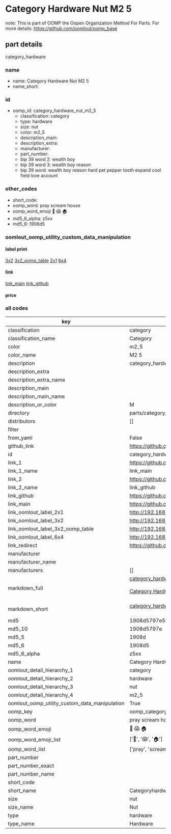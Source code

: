 # Category Hardware Nut M2 5  

note: This is part of OOMP the Oopen Organization Method For Parts. For more details: https://github.com/oomlout/oomp_base

##  part details
  



category_hardware



### name
* name: Category Hardware Nut M2 5
* name_short: 
### id
* oomp_id: category_hardware_nut_m2_5
  * classification: category
  * type: hardware
  * size: nut
  * color: m2_5
  * description_main: 
  * description_extra: 
  * manufacturer: 
  * part_number: 
  * bip 39 word 2: wealth boy
  * bip 39 word 3: wealth boy reason
  * bip 39 word: wealth boy reason hard pet pepper tooth expand cool field love account

### other_codes
* short_code: 
* oomp_word: pray scream house
* oomp_word_emoji :pray: :scream: :house:
* md5_6_alpha: z5xx
* md5_6: 1908d5






### oomlout_oomp_utility_custom_data_manipulation
#### label print
[3x2](http://192.168.1.245:1112/?label=oomp%20z5xx)
[3x2_oomp_table](http://192.168.1.108:1112/?label=oomp%20z5xx)
[2x1](http://192.168.1.242:1112/?label=oomp%20z5xx)
[6x4](http://192.168.1.55:1112/?label=oomp%20z5xx)    

#### link

[link_main](https://github.com/oomlout/oomlout_oomp_version_1_messy/tree/main/parts/category_hardware_nut_m2_5) [link_github](https://github.com/oomlout/oomlout_oomp_version_1_messy/tree/main/parts/category_hardware_nut_m2_5)                             

#### price







### all codes 
| key | value |  
| --- | --- |  
| classification | category |  
| classification_name | Category |  
| color | m2_5 |  
| color_name | M2 5 |  
| description | category_hardware |  
| description_extra |  |  
| description_extra_name |  |  
| description_main |  |  
| description_main_name |  |  
| description_or_color | M  |  
| directory | parts/category_hardware_nut_m2_5 |  
| distributors | [] |  
| filter |  |  
| from_yaml | False |  
| github_link | https://github.com/oomlout/oomlout_oomp_part_src/tree/main/parts/category_hardware_nut_m2_5 |  
| id | category_hardware_nut_m2_5 |  
| link_1 | https://github.com/oomlout/oomlout_oomp_version_1_messy/tree/main/parts/category_hardware_nut_m2_5 |  
| link_1_name | link_main |  
| link_2 | https://github.com/oomlout/oomlout_oomp_version_1_messy/tree/main/parts/category_hardware_nut_m2_5 |  
| link_2_name | link_github |  
| link_github | https://github.com/oomlout/oomlout_oomp_version_1_messy/tree/main/parts/category_hardware_nut_m2_5 |  
| link_main | https://github.com/oomlout/oomlout_oomp_version_1_messy/tree/main/parts/category_hardware_nut_m2_5 |  
| link_oomlout_label_2x1 | http://192.168.1.242:1112/?label=oomp%20z5xx |  
| link_oomlout_label_3x2 | http://192.168.1.245:1112/?label=oomp%20z5xx |  
| link_oomlout_label_3x2_oomp_table | http://192.168.1.108:1112/?label=oomp%20z5xx |  
| link_oomlout_label_6x4 | http://192.168.1.55:1112/?label=oomp%20z5xx |  
| link_redirect | https://github.com/oomlout/oomlout_oomp_version_1_messy/tree/main/parts/category_hardware_nut_m2_5 |  
| manufacturer |  |  
| manufacturer_name |  |  
| manufacturers | [] |  
| markdown_full | [category_hardware_nut_m2_5](none)<br>[](none)<br>[Category Hardware Nut M2 5](none)<br><br> |  
| markdown_short | [category_hardware_nut_m2_5](none)<br><br> |  
| md5 | 1908d5797e503c9a8bd1b6936606afc1 |  
| md5_10 | 1908d5797e |  
| md5_5 | 1908d |  
| md5_6 | 1908d5 |  
| md5_6_alpha | z5xx |  
| name | Category Hardware Nut M2 5 |  
| oomlout_detail_hierarchy_1 | category |  
| oomlout_detail_hierarchy_2 | hardware |  
| oomlout_detail_hierarchy_3 | nut |  
| oomlout_detail_hierarchy_4 | m2_5 |  
| oomlout_oomp_utility_custom_data_manipulation | True |  
| oomp_key | oomp_category_hardware_nut_m2_5 |  
| oomp_word | pray scream house |  
| oomp_word_emoji | :pray: :scream: :house: |  
| oomp_word_emoji_list | [':pray:', ':scream:', ':house:'] |  
| oomp_word_list | ['pray', 'scream', 'house'] |  
| part_number |  |  
| part_number_exact |  |  
| part_number_name |  |  
| short_code |  |  
| short_name | Categoryhardware |  
| size | nut |  
| size_name | Nut |  
| type | hardware |  
| type_name | Hardware |  
